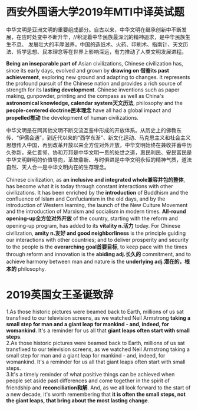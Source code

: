 # 西安外国语大学2019年MTI中译英试题
中华文明是亚洲文明的重要组成部分。自古以来，中华文明在继承创新中不断发展，在应时处变中不断升华，//积淀着中华民族最深沉的精神追求，是中华民族生生不息、
发展壮大的丰厚滋养。中国的造纸术、火药、印刷术、指南针、天文历法、哲学思想、民本理念等在世界上影响深远，有力推动了人类文明发展进程。

**Being an inseparable part of** Asian civilizations, Chinese civilization has, since its early days, evolved and grown by **drawing on 借鉴its past achievement**, exploring new ground and adapting to changes. It represents the profound pursuit of the Chinese nation and provides a rich source of strength for its **lasting development**. Chinese inventions such as paper making, gunpowder, printing and the compass as well as China's **astronomical knowledge, calendar system天文历法**, philosophy and the **people-centered doctrine民本理念** have all had a global impact and **propelled推动** the development of human civilizations.

中华文明是在同其他文明不断交流互鉴中形成的开放体系。从历史上的佛教东传、“伊儒会通”，到近代以来的“西学东渐”、新文化运动、马克思主义和社会主义思想传入中国，再到改革开放以来全方位对外开放，中华文明始终在兼收并蓄中历久弥新。亲仁善邻、协和万邦是中华文明一贯的处世之道，惠民利民、安民富民是中华文明鲜明的价值导向，革故鼎新、与时俱进是中华文明永恒的精神气质，道法自然、天人合一是中华文明内在的生存理念。

Chinese civilization, as **an inclusive and integrated whole兼容并包的整体**, has become what it is today through constant interactions with
other civilizations. It has been enriched by the **introduction** of Buddhism and the confluence of Islam and Confucianism in the old days, 
and by the introduction of Western learning, the launch of the New Culture Movement and the introduction of Marxism and socialism in modern
times. **All-round opening-up全方位对外开放** of the country, starting with the reform and opening-up program, has added to its **vitality n.活力** today. For Chinese civilization, **amity n.友好 and good neighborliness** is the principle guiding our interactions with other 
countries; and to deliver prosperity and security to the people is the **overarching goal首要目标**, to keep pace with the times through 
reform and innovation is the **abiding adj.长久的** commitment, and to achieve harmony between man and nature is the **underlying adj.潜在的，根本的** philosophy.
# 2019英国女王圣诞致辞
1.As those historic pictures were beamed back to Earth, millions of us sat transfixed to our television screens, as we watched Neil Armstrong **taking a small step for man and a giant leap for mankind - and, indeed, for womankind**. It's a reminder for us all that **giant leaps often start with small steps**.<br>
2.As those historic pictures were beamed back to Earth, millions of us sat transfixed to our television screens, as we watched Neil Armstrong taking a small step for man and a giant leap for mankind - and, indeed, for womankind. It's a reminder for us all that giant leaps often start with small steps.<br>
3.It's a timely reminder of what positive things can be achieved when people set aside past differences and come together in the spirit of friendship and **reconciliation和解**. And, as we all look forward to the start of a new decade, it's worth remembering that **it is often the small steps, not the giant leaps, that bring about the most lasting change**.

